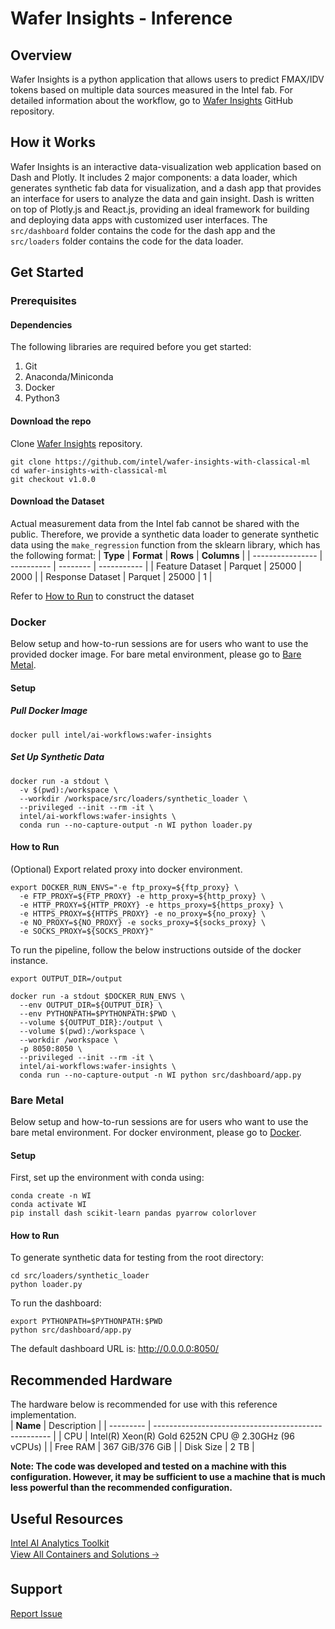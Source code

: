 # Wafer Insights - Inference

## Overview
Wafer Insights is a python application that allows users to predict FMAX/IDV tokens based on multiple data sources measured in the Intel fab. For detailed information about the workflow, go to [Wafer Insights](https://github.com/intel/wafer-insights-with-classical-ml) GitHub repository.

## How it Works
Wafer Insights is an interactive data-visualization web application based on Dash and Plotly. It includes 2 major components: a data loader, which generates synthetic fab data for visualization, and a dash app that provides an interface for users to analyze the data and gain insight. Dash is written on top of Plotly.js and React.js, providing an ideal framework for building and deploying data apps with customized user interfaces. The  `src/dashboard` folder contains the code for the dash app and the `src/loaders` folder contains the code for the data loader.

## Get Started

### **Prerequisites**

#### Dependencies
The following libraries are required before you get started:
1. Git
2. Anaconda/Miniconda
3. Docker
4. Python3

#### Download the repo
Clone [Wafer Insights](https://github.com/intel/wafer-insights-with-classical-ml) repository.
```
git clone https://github.com/intel/wafer-insights-with-classical-ml
cd wafer-insights-with-classical-ml
git checkout v1.0.0
```
#### Download the Dataset
Actual measurement data from the Intel fab cannot be shared with the public. Therefore, we provide a synthetic data loader to generate synthetic data using the `make_regression` function from the sklearn library, which has the following format:
| **Type**         | **Format** | **Rows** | **Columns** |
| ---------------- | ---------- | -------- | ----------- |
| Feature Dataset  | Parquet    | 25000    | 2000        |
| Response Dataset | Parquet    | 25000    | 1            |

Refer to [How to Run](#how-to-run) to construct the dataset
### **Docker**
Below setup and how-to-run sessions are for users who want to use the provided docker image.
For bare metal environment, please go to [Bare Metal](#bare-metal).
#### Setup 

##### Pull Docker Image
```
docker pull intel/ai-workflows:wafer-insights
```

##### Set Up Synthetic Data
```
docker run -a stdout \
  -v $(pwd):/workspace \
  --workdir /workspace/src/loaders/synthetic_loader \
  --privileged --init --rm -it \
  intel/ai-workflows:wafer-insights \
  conda run --no-capture-output -n WI python loader.py
```

#### How to Run 

(Optional) Export related proxy into docker environment.
```
export DOCKER_RUN_ENVS="-e ftp_proxy=${ftp_proxy} \
  -e FTP_PROXY=${FTP_PROXY} -e http_proxy=${http_proxy} \
  -e HTTP_PROXY=${HTTP_PROXY} -e https_proxy=${https_proxy} \
  -e HTTPS_PROXY=${HTTPS_PROXY} -e no_proxy=${no_proxy} \
  -e NO_PROXY=${NO_PROXY} -e socks_proxy=${socks_proxy} \
  -e SOCKS_PROXY=${SOCKS_PROXY}"
```
To run the pipeline, follow the below instructions outside of the docker instance. 
```
export OUTPUT_DIR=/output
```

```
docker run -a stdout $DOCKER_RUN_ENVS \
  --env OUTPUT_DIR=${OUTPUT_DIR} \
  --env PYTHONPATH=$PYTHONPATH:$PWD \
  --volume ${OUTPUT_DIR}:/output \
  --volume $(pwd):/workspace \
  --workdir /workspace \
  -p 8050:8050 \
  --privileged --init --rm -it \
  intel/ai-workflows:wafer-insights \
  conda run --no-capture-output -n WI python src/dashboard/app.py
```

### **Bare Metal** 
Below setup and how-to-run sessions are for users who want to use the bare metal environment.
For docker environment, please go to [Docker](#docker).
#### Setup 
First, set up the environment with conda using:
```
conda create -n WI 
conda activate WI
pip install dash scikit-learn pandas pyarrow colorlover
```
#### How to Run 
To generate synthetic data for testing from the root directory:
```
cd src/loaders/synthetic_loader
python loader.py
```
To run the dashboard:
```
export PYTHONPATH=$PYTHONPATH:$PWD
python src/dashboard/app.py
```
The default dashboard URL is: http://0.0.0.0:8050/

## Recommended Hardware 
The hardware below is recommended for use with this reference implementation.   
| **Name**  | Description                                          |
| --------- | ---------------------------------------------------- |
| CPU       | Intel(R) Xeon(R) Gold 6252N CPU @ 2.30GHz (96 vCPUs) |
| Free RAM  | 367 GiB/376 GiB                                      |
| Disk Size | 2 TB                                                 | 

**Note:  The code was developed and tested on a machine with this configuration. However, it may be sufficient to use a machine that is much less powerful than the recommended configuration.**

## Useful Resources
[Intel AI Analytics Toolkit](https://www.intel.com/content/www/us/en/developer/tools/oneapi/ai-analytics-toolkit.html)<br>
[View All Containers and Solutions 🡢](https://www.intel.com/content/www/us/en/developer/tools/software-catalog/containers.html)<br>

## Support
[Report Issue](https://community.intel.com/t5/Intel-Optimized-AI-Frameworks/bd-p/optimized-ai-frameworks)<br>
